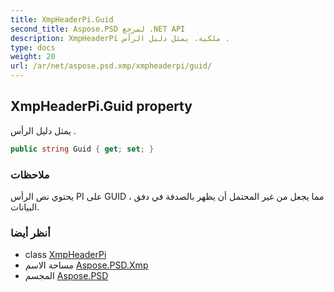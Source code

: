 ```yaml
---
title: XmpHeaderPi.Guid
second_title: Aspose.PSD لمرجع .NET API
description: XmpHeaderPi ملكية. يمثل دليل الرأس .
type: docs
weight: 20
url: /ar/net/aspose.psd.xmp/xmpheaderpi/guid/
---
```

## XmpHeaderPi.Guid property

يمثل دليل الرأس .

```csharp
public string Guid { get; set; }
```

### ملاحظات

يحتوي نص الرأس PI على GUID ، مما يجعل من غير المحتمل أن يظهر بالصدفة في دفق البيانات.

### أنظر أيضا

* class [XmpHeaderPi](../)
* مساحة الاسم [Aspose.PSD.Xmp](../../xmpheaderpi/)
* المجسم [Aspose.PSD](../../../)


